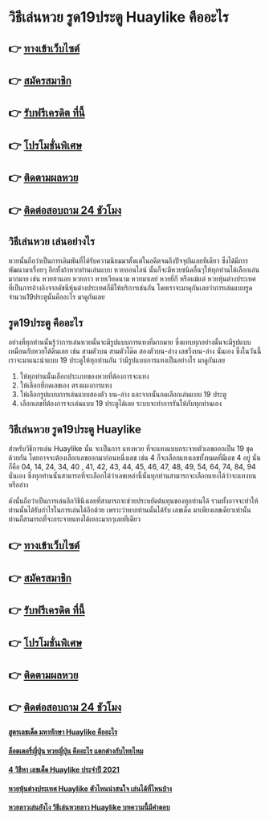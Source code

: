 # วิธีเล่นหวย รูด19ประตู Huaylike คืออะไร

## 👉 [ทางเข้าเว็บไซต์](https://bit.ly/3qGrLjW)
## 👉 [สมัครสมาชิก](https://bit.ly/3S5Aisr)
## 👉 [รับฟรีเครดิต ที่นี้](https://bit.ly/3S5Aisr)
## 👉 [โปรโมชั่นพิเศษ](https://bit.ly/3S5Aisr)
## 👉 [ติดตามผลหวย](https://bit.ly/3S5Aisr)
## 👉 [ติดต่อสอบถาม 24 ชัวโมง](https://bit.ly/3S5Aisr)

## วิธีเล่นหวย เล่นอย่างไร
หวยนั้นถือว่าเป็นการเดิมพันที่ได้รับความนิยมมาตั้งแต่ในอดีตจนถึงปัจจุบันเลยทีเดียว ซึ่งได้มีการพัฒนามาเรื่อยๆ อีกทั้งถ้าหากท่านเล่นแบบ หวยออนไลน์ นั้นก็จะมีหวยชนิดอื่นๆให้ทุกท่านได้เลือกเล่นมากมาย เช่น หวยฮานอย หวยลาว หวยเวียดนาม หวยมาเลย์ หวยยี่กี หรือแม้แต่ หวยหุ้นต่างประเทศ ที่เป็นการอ้างอิงจากดัชนีหุ้นต่างประเทศก็มีให้บริการเช่นกัน โดยเราจะมาดุกันเลยว่าการเล่นแบบรูด จำนวน19ประตูนั้นคืออะไร มาดูกันเลย

## รูด19ประตู คืออะไร
อย่างที่ทุกท่านนั้นรู้ว่าการเล่นหวยนั้นจะมีรูปแบบการแทงที่มากมาย ซึ่งแทบทุกอย่างนั้นจะมีรูปแบบเหมือนกับหวยใต้ดินเลย เช่น สามตัวบน สามตัวโต๊ด สองตัวบน-ล่าง เลขวิ่งบน-ล่าง นั่นเอง ซึ่งในวันนี้เราจะมาแนะนำแบบ 19 ประตูให้ทุกท่านกัน ว่ามีรูปแบบการแทงเป็นอย่างไร มาดูกันเลย
1. ให้ทุกท่านนั้นเลือกประเภทของหวยที่ต้องการจะแทง
2. ให้เลือกที่กดเลขเอง ตรงแผงการแทง 
3. ให้เลือกรูปแบบการเล่นแบบสองตัว บน-ล่าง และจากนั้นกดเลือกเล่นแบบ 19 ประตู
4. เลือกเลขที่ต้องการจะเล่นแบบ 19 ประตูได้เลย ระบบจะทำการรันให้กับทุกท่านเอง

## วิธีเล่นหวย รูด19ประตู Huaylike
สำหรับวิธีการเล่น Huaylike นั้น จะเป็นการ แทงหวย ที่จะแทงแบบกระจายตัวเลขออกเป็น 19 ชุดด้วยกัน โดยอาจจะต้องเลือกเลขออกมาก่อนหนึ่งเลข เช่น 4  ก็จะเลือกแทงเลขทั้งหมดที่มีเลข 4 อยู่ นั่นก็คือ 04, 14, 24, 34, 40 , 41, 42, 43, 44, 45, 46, 47, 48, 49, 54, 64, 74, 84, 94 นั่นเอง ซึ่งทุกท่านนั้นสามารถที่จะเลือกได้ว่าเลขเหล่านี้นั้นทุกท่านสามารถจะเลือกแทงได้ว่าจะแทงบนหรือล่าง

ดังนั้นถือว่าเป็นการเล่นอีกวิธีนึงเลยที่สามารถจะช่วยประหยัดต้นทุนของทุกท่านได้ รวมทั้งอาจจะทำให้ท่านนั้นได้รับกำไรในการเล่นได้อีกด้วย เพราะว่าหากท่านนั้นได้รับ เลขเด็ด มาเพียงเลขเดียวเท่านั้น ท่านก็สามารถที่จะกระจายแทงได้เยอะมากๆเลยทีเดียว

## 👉 [ทางเข้าเว็บไซต์](https://bit.ly/3qGrLjW)
## 👉 [สมัครสมาชิก](https://bit.ly/3S5Aisr)
## 👉 [รับฟรีเครดิต ที่นี้](https://bit.ly/3S5Aisr)
## 👉 [โปรโมชั่นพิเศษ](https://bit.ly/3S5Aisr)
## 👉 [ติดตามผลหวย](https://bit.ly/3S5Aisr)
## 👉 [ติดต่อสอบถาม 24 ชัวโมง](https://bit.ly/3S5Aisr)

#### [สูตรเลขเด็ด มหาทักษา Huaylike คืออะไร](https://atom.io/themes/สูตรเลขเด็ด%20มหาทักษา%20Huaylike%20คืออะไร)
#### [ล็อตเตอรี่ญี่ปุ่น หวยญี่ปุ่น คืออะไร แตกต่างกับไทยไหม](https://atom.io/themes/ล็อตเตอรี่ญี่ปุ่น%20หวยญี่ปุ่น%20คืออะไร%20แตกต่างกับไทยไหม)
#### [4 วิธีหา เลขเด็ด Huaylike ประจำปี 2021](https://atom.io/themes/4%20วิธีหา%20เลขเด็ด%20Huaylike%20ประจำปี%202021)
#### [หวยหุ้นต่างประเทศ Huaylike ตัวไหนน่าสนใจ เล่นได้ที่ไหนบ้าง](https://atom.io/themes/หวยหุ้นต่างประเทศ%20Huaylike%20ตัวไหนน่าสนใจ%20เล่นได้ที่ไหนบ้าง)
#### [หวยลาวเล่นยังไง วิธีเล่นหวยลาว Huaylike บทความนี้มีคำตอบ](https://atom.io/themes/หวยลาวเล่นยังไง%20วิธีเล่นหวยลาว%20Huaylike%20บทความนี้มีคำตอบ)